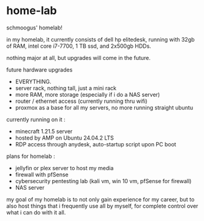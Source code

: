 # home-lab
schmoogus' homelab!

in my homelab, it currently consists of dell hp elitedesk, running with 32gb of RAM, intel core i7-7700, 1 TB ssd, and 2x500gb HDDs.

nothing major at all, but upgrades will come in the future.

future hardware upgrades
- EVERYTHING.
- server rack, nothing tall, just a mini rack
- more RAM, more storage (especially if i do a NAS server)
- router / ethernet access (currently running thru wifi)
- proxmox as a base for all my servers, no more running straight ubuntu

currently running on it :
- minecraft 1.21.5 server
- hosted by AMP on Ubuntu 24.04.2 LTS
- RDP access through anydesk, auto-startup script upon PC boot


plans for homelab :
- jellyfin or plex server to host my media
- firewall with pfSense
- cybersecurity pentesting lab (kali vm, win 10 vm, pfSense for firewall)
- NAS server

my goal of my homelab is to not only gain experience for my career, but to also host things that i frequently use all by myself, for complete control over what i can do with it all.
